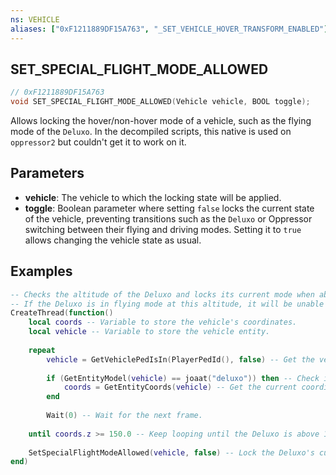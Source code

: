 ```yaml
---
ns: VEHICLE
aliases: ["0xF1211889DF15A763", "_SET_VEHICLE_HOVER_TRANSFORM_ENABLED"]
---
```

## SET_SPECIAL_FLIGHT_MODE_ALLOWED

```c
// 0xF1211889DF15A763
void SET_SPECIAL_FLIGHT_MODE_ALLOWED(Vehicle vehicle, BOOL toggle);
```

Allows locking the hover/non-hover mode of a vehicle, such as the flying mode of the `Deluxo`. In the decompiled scripts, this native is used on `oppressor2` but couldn't get it to work on it.

## Parameters
* **vehicle**: The vehicle to which the locking state will be applied.
* **toggle**: Boolean parameter where setting `false` locks the current state of the vehicle, preventing transitions such as the `Deluxo` or Oppressor switching between their flying and driving modes. Setting it to `true` allows changing the vehicle state as usual.

## Examples
```lua
-- Checks the altitude of the Deluxo and locks its current mode when above 150 meters.
-- If the Deluxo is in flying mode at this altitude, it will be unable to switch to driving mode, and vice versa.
CreateThread(function()
    local coords -- Variable to store the vehicle's coordinates.
    local vehicle -- Variable to store the vehicle entity.
    
    repeat
        vehicle = GetVehiclePedIsIn(PlayerPedId(), false) -- Get the vehicle the player is currently in.
        
        if (GetEntityModel(vehicle) == joaat("deluxo")) then -- Check if the vehicle is a Deluxo.
            coords = GetEntityCoords(vehicle) -- Get the current coordinates of the vehicle.
        end
        
        Wait(0) -- Wait for the next frame.
        
    until coords.z >= 150.0 -- Keep looping until the Deluxo is above 150 meters.
    
    SetSpecialFlightModeAllowed(vehicle, false) -- Lock the Deluxo's current mode (flying or driving).
end)
```